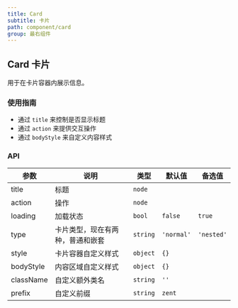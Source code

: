 ```yaml
---
title: Card
subtitle: 卡片
path: component/card
group: 最右组件
---
```


## Card 卡片

用于在卡片容器内展示信息。

### 使用指南

- 通过 `title` 来控制是否显示标题
- 通过 `action` 来提供交互操作
- 通过 `bodyStyle` 来自定义内容样式

### API

| 参数        | 说明      | 类型     | 默认值  | 备选值 |
| --------- | ------- | ------ | ---- |-------|
| title     | 标题    | `node` |  |  |
| action    | 操作    | `node` |  |  |
| loading   | 加载状态 | `bool`  | `false` | `true` |
| type      | 卡片类型，现在有两种，普通和嵌套  | `string` | `'normal'` | `'nested'` |
| style     | 卡片容器自定义样式 | `object` | `{}` |  |
| bodyStyle | 内容区域自定义样式 | `object` | `{}` |  |
| className | 自定义额外类名 | `string` | `''` |  |
| prefix    | 自定义前缀 | `string` | `zent` |  |
